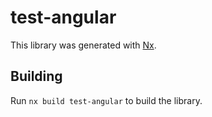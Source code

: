 # test-angular

This library was generated with [Nx](https://nx.dev).

## Building

Run `nx build test-angular` to build the library.
